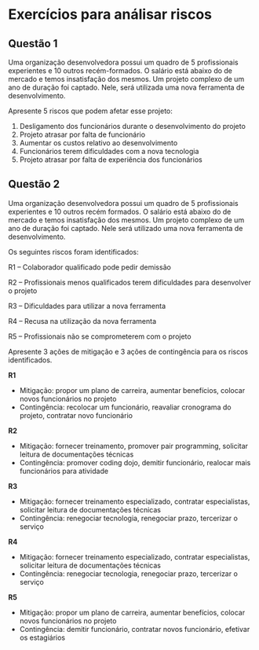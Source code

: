 # Exercícios para análisar riscos

## Questão 1

Uma organização desenvolvedora possui um quadro de 5 profissionais experientes e 10 outros recém-formados. O salário está abaixo do de mercado e temos insatisfação dos mesmos. Um projeto complexo de um ano de duração foi captado. Nele, será utilizada uma nova ferramenta de desenvolvimento. 


Apresente 5 riscos que podem afetar esse projeto:

1. Desligamento dos funcionários durante o desenvolvimento do projeto
2. Projeto atrasar por falta de funcionário
3. Aumentar os custos relativo ao desenvolvimento
4. Funcionários terem dificuldades com a nova tecnologia
5. Projeto atrasar por falta de experiência dos funcionários


## Questão 2

Uma organização desenvolvedora possui um quadro de 5 profissionais experientes e 10 outros recém formados. O salário está abaixo do de mercado e temos insatisfação dos mesmos. Um projeto complexo de um ano de duração foi captado. Nele será utilizado uma nova ferramenta de desenvolvimento. 

Os seguintes riscos foram identificados:

R1 – Colaborador qualificado pode pedir demissão

R2 – Profissionais menos qualificados terem dificuldades para desenvolver o projeto

R3 – Dificuldades para utilizar a nova ferramenta

R4 – Recusa na utilização da nova ferramenta

R5 – Profissionais não se comprometerem com o projeto


Apresente 3 ações de mitigação e 3 ações de contingência para os riscos identificados.

**R1**

- Mitigação: propor um plano de carreira, aumentar benefícios, colocar novos funcionários no projeto
- Contingência: recolocar um funcionário, reavaliar cronograma do projeto, contratar novo funcionário 

**R2**

- Mitigação: fornecer treinamento, promover pair programming, solicitar leitura de documentações técnicas
- Contingência: promover coding dojo, demitir funcionário, realocar mais funcionários para atividade

**R3**

- Mitigação: fornecer treinamento especializado, contratar especialistas, solicitar leitura de documentações técnicas
- Contingência: renegociar tecnologia, renegociar prazo, tercerizar o serviço

**R4**

- Mitigação: fornecer treinamento especializado, contratar especialistas, solicitar leitura de documentações técnicas
- Contingência: renegociar tecnologia, renegociar prazo, tercerizar o serviço

**R5**

- Mitigação: propor um plano de carreira, aumentar benefícios, colocar novos funcionários no projeto
- Contingência: demitir funcionário, contratar novos funcionário, efetivar os estagiários
